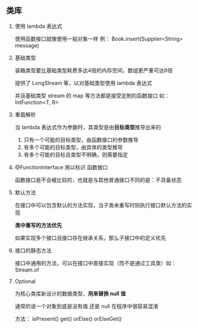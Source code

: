 ## 类库

1. 使用 lambda 表达式

   使用函数接口就像使用一般对象一样 例：  Book.insert(Supplier\<String> message)

2. 基础类型

   装箱类型要比基础类型耗费多达4倍的内存空间，数组更严重可达6倍

   提供了 LongStream 等，以对基础类型使用 lambda 表达式

   并且基础类型 stream 的 map 等方法都是接受定制的函数接口 如： IntFunction<T, R> 

3. 重载解析

   当 lambda 表达式作为参数时，其类型是由**目标类型**推导出来的

   1. 只有一个可能的目标类型，由函数接口的参数推导
   2. 有多个可能的目标类型，由具体的类型推导
   3. 有多个可能的目标且类型不明确，则需要指定

4. @FunctionInterface 用以标识 函数接口

   函数接口是不会被比较的，也就是与其他普通接口不同的是：不具备状态

5. 默认方法

   在接口中可以包含默认的方法实现，当子类未重写时则执行接口默认方法的实现

   **类中重写的方法优先**

   如果实现多个接口且接口存在继承关系，那么子接口中的定义优先

6. 接口的静态方法

   接口中通用的方法，可以在接口中直接实现（而不是通过工具类）如： Stream.of 

7. Optional

   为核心类库新设计的数据类型，**用来替换 null 值**

   通常的说一个对象到底是没有值 还是 null 在程序中很容易混淆

   方法： isPresent() get() orElse() orElseGet()